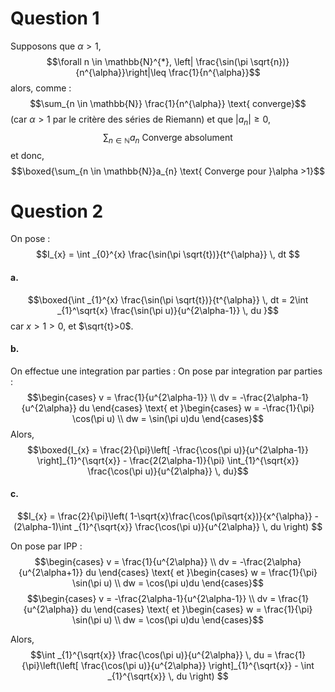 # Question 1
Supposons que $\alpha >1$, 
$$\forall n \in \mathbb{N}^{*}, \left| \frac{\sin(\pi \sqrt{n})}{n^{\alpha}}\right|\leq \frac{1}{n^{\alpha}}$$
alors, comme : 
$$\sum_{n \in \mathbb{N}} \frac{1}{n^{\alpha}} \text{ converge}$$
(car $\alpha >1$ par le critère des séries de Riemann)
et que $\left| a_{n}\right|\geq 0$, 
$$\sum_{n \in \mathbb{N}} a_{n} \text{ Converge absolument}$$
et donc, 
$$\boxed{\sum_{n \in \mathbb{N}}a_{n} \text{ Converge pour }\alpha >1}$$

# Question 2
On pose : 
$$I_{x} = \int _{0}^{x} \frac{\sin(\pi \sqrt{t})}{t^{\alpha}} \, dt $$
#### a.
$$\boxed{\int _{1}^{x} \frac{\sin(\pi \sqrt{t})}{t^{\alpha}} \, dt = 2\int _{1}^\sqrt{x} \frac{\sin(\pi u)}{u^{2\alpha-1}} \, du }$$
car $x>1>0$, et $\sqrt{t}>0$.

#### b.
On effectue une integration par parties : 
On pose par integration par parties : 
$$\begin{cases} 
v = \frac{1}{u^{2\alpha-1}} \\
dv = -\frac{2\alpha-1}{u^{2\alpha}} du
\end{cases} \text{ et }\begin{cases}
w = -\frac{1}{\pi} \cos(\pi u) \\
dw = \sin(\pi u)du
\end{cases}$$
Alors, 
$$\boxed{I_{x} = \frac{2}{\pi}\left[ -\frac{\cos(\pi u)}{u^{2\alpha-1}} \right]_{1}^{\sqrt{x}} - \frac{2(2\alpha-1)}{\pi} \int_{1}^{\sqrt{x}} \frac{\cos(\pi u)}{u^{2\alpha}} \, du}$$

#### c.
$$I_{x} = \frac{2}{\pi}\left( 1-\sqrt{x}\frac{\cos(\pi\sqrt{x})}{x^{\alpha}} - (2\alpha-1)\int _{1}^{\sqrt{x}} \frac{\cos(\pi u)}{u^{2\alpha}} \, du \right) $$

On pose par IPP : 
$$\begin{cases} 
v = \frac{1}{u^{2\alpha}} \\
dv = -\frac{2\alpha}{u^{2\alpha+1}} du
\end{cases} \text{ et }\begin{cases}
w = \frac{1}{\pi} \sin(\pi u) \\
dw = \cos(\pi u)du
\end{cases}$$
$$\begin{cases} 
v = -\frac{2\alpha-1}{u^{2\alpha-1}} \\
dv = \frac{1}{u^{2\alpha}} du
\end{cases} \text{ et }\begin{cases}
w = \frac{1}{\pi} \sin(\pi u) \\
dw = \cos(\pi u)du
\end{cases}$$



Alors, 
$$\int _{1}^{\sqrt{x}} \frac{\cos(\pi u)}{u^{2\alpha}} \, du = \frac{1}{\pi}\left(\left[ \frac{\cos(\pi u)}{u^{2\alpha}} \right]_{1}^{\sqrt{x}} - \int _{1}^{\sqrt{x}}  \, du  \right) $$
